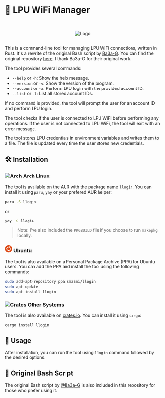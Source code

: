 # 🛜 LPU WiFi Manager

<br>
<p align="center">
<img src="./assets/llogin.png" alt="Logo" width="300">
</p>
<br>
This is a command-line tool for managing LPU WiFi connections, written in Rust. It's a rewrite of the original Bash script by 
<a href="https://github.com/Ba3a-G">Ba3a-G</a>. You can find the original repository <a href="https://github.com/Ba3a-G/LPU-Wireless-Autologin">here</a>. I thank Ba3a-G for their original work.

The tool provides several commands:

- `--help` or `-h`: Show the help message.
- `--version` or `-v`: Show the version of the program.
- `--account` or `-a`: Perform LPU login with the provided account ID.
- `--list` or `-l`: List all stored account IDs.

If no command is provided, the tool will prompt the user for an account ID and perform LPU login.

The tool checks if the user is connected to LPU WiFi before performing any operations. If the user is not connected to LPU WiFi, the tool will exit with an error message.

The tool stores LPU credentials in environment variables and writes them to a file. The file is updated every time the user stores new credentials.

## 🛠️ Installation

### <img src="./assets/arch.png" alt="Arch" height="23" width="23"> Arch Linux

The tool is available on the [AUR](https://aur.archlinux.org/packages/llogin) with the package name `llogin`. You can install it using `paru`, `yay` or your prefered AUR helper:

```Bash
paru -S llogin
```

or

```Bash
yay -S llogin
```

> Note: I've also included the `PKGBUILD` file if you choose to run `makepkg` locally.

### <img src="./assets/ubuntu.png" alt="Ubuntu" height="23" width="23"> Ubuntu

The tool is also available on a Personal Package Archive (PPA) for Ubuntu users. You can add the PPA and install the tool using the following commands:

```Bash
sudo add-apt-repository ppa:smazmi/llogin
sudo apt update
sudo apt install llogin
```

### <img src="./assets/cargo.png" alt="Crates" height="23" width="23"> Other Systems

The tool is also available on [crates.io](https://crates.io/crates/llogin). You can install it using `cargo`:

```Bash
cargo install llogin
```

## 🚀 Usage

After installation, you can run the tool using `llogin` command followed by the desired options.

## 📝 Original Bash Script

The original Bash script by [@Ba3a-G](https://github.com/Ba3a-G) is also included in this repository for those who prefer using it.

